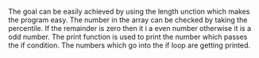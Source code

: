 The goal can be easily achieved by using the length unction which makes the program easy. The number in the array can be checked by taking the percentile. If the remainder is zero then it i a even number otherwise it is a odd number. The print function is used to print the number which passes the if condition. The numbers which go into the if loop are getting printed.

